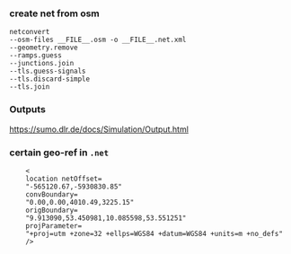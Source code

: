 ### create net from osm

```
netconvert
--osm-files __FILE__.osm -o __FILE__.net.xml
--geometry.remove
--ramps.guess
--junctions.join
--tls.guess-signals
--tls.discard-simple
--tls.join
```

### Outputs

https://sumo.dlr.de/docs/Simulation/Output.html

### certain geo-ref in `.net`

```
    <
    location netOffset=
    "-565120.67,-5930830.85"
    convBoundary=
    "0.00,0.00,4010.49,3225.15"
    origBoundary=
    "9.913090,53.450981,10.085598,53.551251"
    projParameter=
    "+proj=utm +zone=32 +ellps=WGS84 +datum=WGS84 +units=m +no_defs"
    />
```
